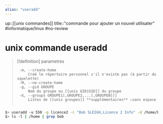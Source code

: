 ```yaml
---
alias: "useradd"
---
```

up::[[unix commandes]]
title::"commande pour ajouter un nouvel utilisater"
#informatique/linux #no-review 
# unix commande useradd

> [!definition] parametres
> ```
>  -m, --create-home
>      Créé le répertoire personnel s'il n'existe pas (à partir du squelette)
>  -M, --no-create-home
>  -g, --gid GROUPE
>      Nom du groupe ou [[unix GID|GID]] du groupe
>  -G, --groups GROUPE1[,GROUPE2,...[,GROUPEN]]]
>      Listes de [[unix groupes]] **supplémentaires** ⚠️sans espace
>      
> ```

```bash
$> useradd -u 550 -g licence2 -c "Bob SLEIGH,Licence 2 Info" -d /home/bob -m -s /bin/bash bob
$> ls -l | /home | grep bob
```


